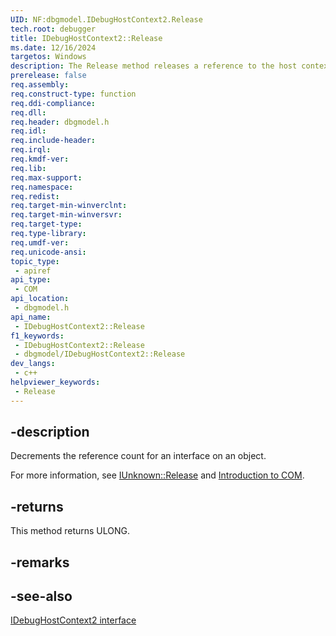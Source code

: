 ```yaml
---
UID: NF:dbgmodel.IDebugHostContext2.Release
tech.root: debugger
title: IDebugHostContext2::Release
ms.date: 12/16/2024
targetos: Windows
description: The Release method releases a reference to the host context.
prerelease: false
req.assembly: 
req.construct-type: function
req.ddi-compliance: 
req.dll: 
req.header: dbgmodel.h
req.idl: 
req.include-header: 
req.irql: 
req.kmdf-ver: 
req.lib: 
req.max-support: 
req.namespace: 
req.redist: 
req.target-min-winverclnt: 
req.target-min-winversvr: 
req.target-type: 
req.type-library: 
req.umdf-ver: 
req.unicode-ansi: 
topic_type:
 - apiref
api_type:
 - COM
api_location:
 - dbgmodel.h
api_name:
 - IDebugHostContext2::Release
f1_keywords:
 - IDebugHostContext2::Release
 - dbgmodel/IDebugHostContext2::Release
dev_langs:
 - c++
helpviewer_keywords:
 - Release
---
```


## -description


Decrements the reference count for an interface on an object. 

For more information, see [IUnknown::Release](/windows/win32/api/unknwn/nf-unknwn-iunknown-release) and [Introduction to COM](/cpp/atl/introduction-to-com).

## -returns

This method returns ULONG.

## -remarks

## -see-also

[IDebugHostContext2 interface](nn-dbgmodel-idebughostcontext2.md)